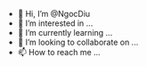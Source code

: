 - 👋 Hi, I’m @NgocDiu
- 👀 I’m interested in ...
- 🌱 I’m currently learning ...
- 💞️ I’m looking to collaborate on ...
- 📫 How to reach me ...

<!---
NgocDiu/NgocDiu is a ✨ special ✨ repository because its `README.md` (this file) appears on your GitHub profile.
You can click the Preview link to take a look at your changes.
--->
